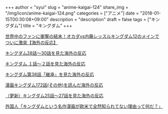 +++
author = "syui"
slug = "anime-kaigai-124"
share_img = "/img/icon/anime-kaigai-124.png"
categories = ["アニメ"]
date = "2018-01-15T00:30:08+09:00"
description = "description"
draft = false
tags = ["キングダム"]
title = "キングダム"
+++



<a href="http://hhkk-kaigai.com/post-1535" rel="nofollow" target="_blank" title="世界中のファンに衝撃の結末！オカダvs内藤レッスルキングダム12のメインでついに激突【海外の反応】">世界中のファンに衝撃の結末！オカダvs内藤レッスルキングダム12のメインでついに激突【海外の反応】</a>

<a href="http://konnyakuhinyaku.blogspot.com/2016/10/2830.html" rel="nofollow" target="_blank" title="キングダム28話～30話を見た海外の反応">キングダム28話～30話を見た海外の反応</a>

<a href="http://konnyakuhinyaku.blogspot.com/2016/10/blog-post_25.html" rel="nofollow" target="_blank" title="キングダム １話～２話を見た海外の反応">キングダム １話～２話を見た海外の反応</a>

<a href="http://konnyakuhinyaku.blogspot.com/2016/12/38.html" rel="nofollow" target="_blank" title="キングダム第38話「継承」を見た海外の反応">キングダム第38話「継承」を見た海外の反応</a>

<a href="http://konnyakuhinyaku.blogspot.jp/2016/06/172.html" rel="nofollow" target="_blank" title="漫画キングダム172話(その他)を読んだ海外の反応">漫画キングダム172話(その他)を読んだ海外の反応</a>

<a href="http://konnyakuhinyaku.blogspot.jp/2016/06/2528.html" rel="nofollow" target="_blank" title="（更新）キングダム25話～27話を見た海外の反応">（更新）キングダム25話～27話を見た海外の反応</a>

<a href="http://www.all-nationz.com/archives/1067541268.html" rel="nofollow" target="_blank" title=" 外国人「キングダムという名作漫画が欧米で全然知られてない理由って何だ？」"> 外国人「キングダムという名作漫画が欧米で全然知られてない理由って何だ？」</a>
